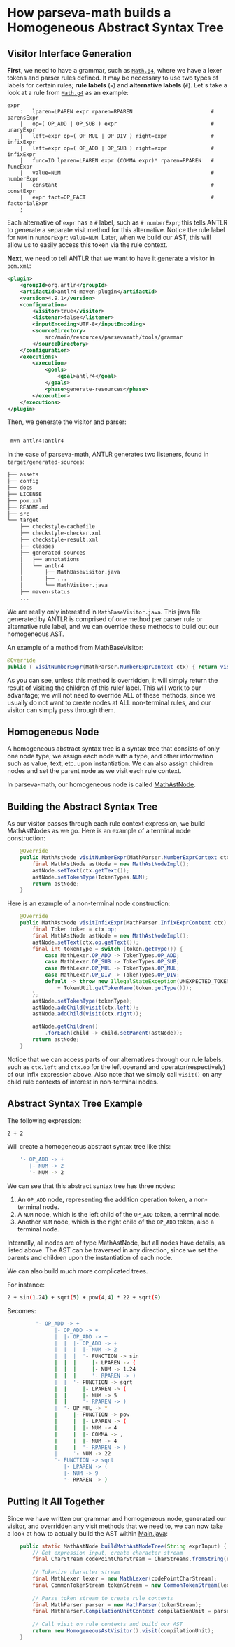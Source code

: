 # How parseva-math builds a Homogeneous Abstract Syntax Tree

## Visitor Interface Generation
**First**, we need to have a grammar, such as [`Math.g4`](https://github.com/nmancus1/parseva-math/blob/main/src/main/resources/parsevamath/tools/grammar/Math.g4),
where we have a lexer tokens and parser rules defined. It may be necessary to use two types of labels
for certain rules; **rule labels** (`=`) and **alternative labels** (`#`).  Let's
take a look at a rule from [`Math.g4`](https://github.com/nmancus1/parseva-math/blob/main/src/main/resources/parsevamath/tools/grammar/Math.g4)
as an example:
```antlrv4
expr
    :   lparen=LPAREN expr rparen=RPAREN                         # parensExpr
    |   op=( OP_ADD | OP_SUB ) expr                              # unaryExpr
    |   left=expr op=( OP_MUL | OP_DIV ) right=expr              # infixExpr
    |   left=expr op=( OP_ADD | OP_SUB ) right=expr              # infixExpr
    |   func=ID lparen=LPAREN expr (COMMA expr)* rparen=RPAREN   # funcExpr
    |   value=NUM                                                # numberExpr
    |   constant                                                 # constExpr
    |   expr fact=OP_FACT                                        # factorialExpr
    ;
```

Each alternative of `expr` has a `#` label, such as `# numberExpr`; this tells ANTLR to generate a 
separate visit method for this alternative.  Notice the rule label for `NUM` in `numberExpr`:
`value=NUM`. Later, when we build our AST, this will allow us to easily access this token via the 
rule context.

**Next**, we need to tell ANTLR that we want to have it generate a visitor in `pom.xml`:

```xml
<plugin>
    <groupId>org.antlr</groupId>
    <artifactId>antlr4-maven-plugin</artifactId>
    <version>4.9.1</version>
    <configuration>
        <visitor>true</visitor>
        <listener>false</listener>
        <inputEncoding>UTF-8</inputEncoding>
        <sourceDirectory>
            src/main/resources/parsevamath/tools/grammar
        </sourceDirectory>
    </configuration>
    <executions>
        <execution>
            <goals>
                <goal>antlr4</goal>
            </goals>
            <phase>generate-resources</phase>
        </execution>
    </executions>
</plugin>
```

Then, we generate the visitor and parser:

```bash

 mvn antlr4:antlr4

```

In the case of parseva-math, ANTLR generates two listeners, found in 
`target/generated-sources`:

```bash
├── assets
├── config
├── docs
├── LICENSE
├── pom.xml
├── README.md
├── src
└── target
    ├── checkstyle-cachefile
    ├── checkstyle-checker.xml
    ├── checkstyle-result.xml
    ├── classes
    ├── generated-sources
    │   ├── annotations
    │   └── antlr4
    │       ├── MathBaseVisitor.java
    │       ├── ...
    │       └── MathVisitor.java
    ├── maven-status
    ...
```

We are really only interested in `MathBaseVisitor.java`.  This java file generated by
ANTLR is comprised of one method per parser rule or alternative rule label, and we can override 
these methods to build out our homogeneous AST. 

An example of a method from MathBaseVisitor:

```java
@Override
public T visitNumberExpr(MathParser.NumberExprContext ctx) { return visitChildren(ctx); }
```

As you can see, unless this method is overridden, it will simply return the result of visiting the 
children of this rule/ label.  This will work to our advantage; we will not need to override ALL
of these methods, since we usually do not want to create nodes at ALL non-terminal rules, and
our visitor can simply pass through them.

## Homogeneous Node

A homogeneous abstract syntax tree is a syntax tree that consists of only one node type; we assign 
each node with a type, and other information such as value, text, etc. upon instantiation.
We can also assign children nodes and set the parent node as we visit each rule context.

In parseva-math, our homogeneous node is called [MathAstNode](https://github.com/nmancus1/parseva-math/blob/main/src/main/java/parsevamath/tools/MathAstNode.java).  

## Building the Abstract Syntax Tree
As our visitor passes through each rule context expression, we build MathAstNodes as we go. Here is 
an example of a terminal node construction:

```java
    @Override
    public MathAstNode visitNumberExpr(MathParser.NumberExprContext ctx) {
        final MathAstNode astNode = new MathAstNodeImpl();
        astNode.setText(ctx.getText());
        astNode.setTokenType(TokenTypes.NUM);
        return astNode;
    }
```

Here is an example of a non-terminal node construction:
```java
    @Override
    public MathAstNode visitInfixExpr(MathParser.InfixExprContext ctx) {
        final Token token = ctx.op;
        final MathAstNode astNode = new MathAstNodeImpl();
        astNode.setText(ctx.op.getText());
        final int tokenType = switch (token.getType()) {
            case MathLexer.OP_ADD -> TokenTypes.OP_ADD;
            case MathLexer.OP_SUB -> TokenTypes.OP_SUB;
            case MathLexer.OP_MUL -> TokenTypes.OP_MUL;
            case MathLexer.OP_DIV -> TokenTypes.OP_DIV;
            default -> throw new IllegalStateException(UNEXPECTED_TOKEN
                + TokenUtil.getTokenName(token.getType()));
        };
        astNode.setTokenType(tokenType);
        astNode.addChild(visit(ctx.left));
        astNode.addChild(visit(ctx.right));

        astNode.getChildren()
            .forEach(child -> child.setParent(astNode));
        return astNode;
    }
```
Notice that we can access parts of our alternatives through our rule labels, such
as `ctx.left` and `ctx.op` for the left operand and operator(respectively) of our infix 
expression above. Also note that we simply call `visit()` on any child rule contexts 
of interest in non-terminal nodes.

## Abstract Syntax Tree Example
The following expression:
```bash
2 + 2
```

Will create a homogeneous abstract syntax tree like this:

```bash
    '- OP_ADD -> +
       |- NUM -> 2
       '- NUM -> 2
```

We can see that this abstract syntax tree has three nodes:
1. An `OP_ADD` node, representing the addition operation token, a non-terminal node.
2. A `NUM` node, which is the left child of the `OP_ADD` token, a terminal node.
3. Another `NUM` node, which is the right child of the `OP_ADD` token, also a 
   terminal node.
   
Internally, all nodes are of type MathAstNode, but all nodes have details, as listed
above. The AST can be traversed in any direction, since we set the parents and children
upon the instantiation of each node.

We can also build much more complicated trees.

For instance:
```bash
2 + sin(1.24) + sqrt(5) + pow(4,4) * 22 + sqrt(9)
```

Becomes:
```bash
         '- OP_ADD -> +
               |- OP_ADD -> +
               |  |- OP_ADD -> +
               |  |  |- OP_ADD -> +
               |  |  |  |- NUM -> 2
               |  |  |  '- FUNCTION -> sin
               |  |  |     |- LPAREN -> (
               |  |  |     |- NUM -> 1.24
               |  |  |     '- RPAREN -> )
               |  |  '- FUNCTION -> sqrt
               |  |     |- LPAREN -> (
               |  |     |- NUM -> 5
               |  |     '- RPAREN -> )
               |  '- OP_MUL -> *
               |     |- FUNCTION -> pow
               |     |  |- LPAREN -> (
               |     |  |- NUM -> 4
               |     |  |- COMMA -> ,
               |     |  |- NUM -> 4
               |     |  '- RPAREN -> )
               |     '- NUM -> 22
               '- FUNCTION -> sqrt
                  |- LPAREN -> (
                  |- NUM -> 9
                  '- RPAREN -> )
```
## Putting It All Together

Since we have written our grammar and homogeneous node, generated our visitor, and
 overridden any visit methods that we need to, we can now take a look at how to actually
build the AST within [Main.java](https://github.com/nmancus1/parseva-math/blob/main/src/main/java/parsevamath/tools/Main.java):
```java
    public static MathAstNode buildMathAstNodeTree(String exprInput) {
        // Get expression input, create character stream
        final CharStream codePointCharStream = CharStreams.fromString(exprInput);
        
        // Tokenize character stream
        final MathLexer lexer = new MathLexer(codePointCharStream);
        final CommonTokenStream tokenStream = new CommonTokenStream(lexer);
        
        // Parse token stream to create rule contexts
        final MathParser parser = new MathParser(tokenStream);
        final MathParser.CompilationUnitContext compilationUnit = parser.compilationUnit();
        
        // Call visit on rule contexts and build our AST
        return new HomogeneousAstVisitor().visit(compilationUnit);
    }
```
